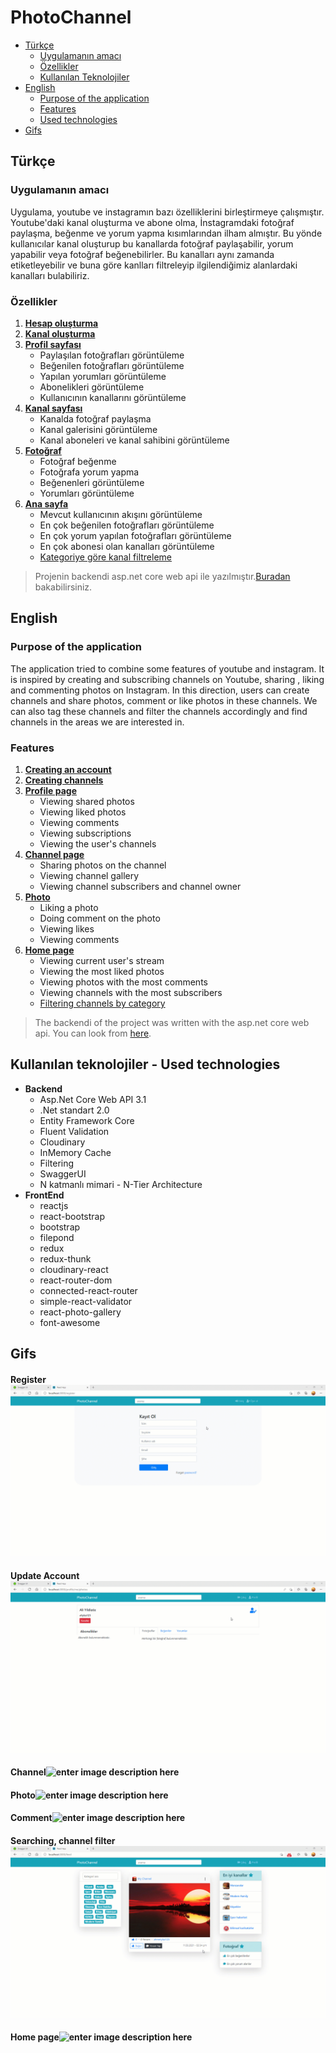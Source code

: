 # PhotoChannel
 - [Türkçe](#türkçe) 
	 - [Uygulamanın amacı](#uygulamanın-amacı)
	 - [Özellikler](#özellikler)
	 - [Kullanılan Teknolojiler](#kullanılan-teknolojiler---used-technologies)
 - [English](#english)
	 - [Purpose of the application](#purpose-of-the-application)
	 - [Features](#features)
	 - [Used technologies](#kullanılan-teknolojiler---used-technologies)
 - [Gifs](#gifs)

## Türkçe
### Uygulamanın amacı
Uygulama, youtube ve instagramın bazı özelliklerini birleştirmeye çalışmıştır. Youtube'daki kanal oluşturma ve abone olma, İnstagramdaki fotoğraf paylaşma, beğenme ve yorum yapma kısımlarından ilham almıştır. Bu yönde kullanıcılar kanal oluşturup bu kanallarda fotoğraf paylaşabilir, yorum yapabilir veya fotoğraf beğenebilirler. Bu kanalları aynı zamanda etiketleyebilir ve buna göre kanlları filtreleyip ilgilendiğimiz alanlardaki kanalları bulabiliriz.
### Özellikler

 1. [**Hesap oluşturma**](#register)
 2. [**Kanal oluşturma**](#channel)
 3. [**Profil sayfası**](#comment)
	 - Paylaşılan fotoğrafları görüntüleme
	 - Beğenilen fotoğrafları görüntüleme
	 - Yapılan yorumları görüntüleme
	 - Abonelikleri görüntüleme
	 - Kullanıcının kanallarını görüntüleme
 4. [**Kanal sayfası**](#channel)
	 - Kanalda fotoğraf paylaşma
	 - Kanal galerisini görüntüleme
	 - Kanal aboneleri ve kanal sahibini görüntüleme
 5. [**Fotoğraf**](#photo)
	 - Fotoğraf beğenme
	 - Fotoğrafa yorum yapma
	 - Beğenenleri görüntüleme
	 - Yorumları görüntüleme
 6. [**Ana sayfa**](#home-page)
	- Mevcut kullanıcının akışını görüntüleme
	- En çok beğenilen fotoğrafları görüntüleme
	- En çok yorum yapılan fotoğrafları görüntüleme
	- En çok abonesi olan kanalları görüntüleme
	- [Kategoriye göre kanal filtreleme](#searching-channel-filter)

> Projenin backendi asp.net core web api ile yazılmıştır.[Buradan](https://github.com/AliYildizoz909/PhotoChannel) bakabilirsiniz.

## English
### Purpose of the application
The application tried to combine some features of youtube and instagram. It is inspired by creating and subscribing channels on Youtube, sharing , liking and commenting photos on Instagram. In this direction, users can create channels and share photos, comment or like photos in these channels. We can also tag these channels and filter the channels accordingly and find channels in the areas we are interested in.
### Features

 1. [**Creating an account**](#register)
 2. [**Creating channels**](#channel)
 3. [**Profile page**](#comment)
	- Viewing shared photos
	- Viewing liked photos
	- Viewing comments
	- Viewing subscriptions
	- Viewing the user's channels
 4. [**Channel page**](#channel)
	- Sharing photos on the channel
	- Viewing channel gallery
	- Viewing channel subscribers and channel owner
 5. [**Photo**](#photo)
	- Liking a photo
	- Doing comment on the photo
	- Viewing likes
	- Viewing comments
 6. [**Home page**](#home-page)
	- Viewing current user's stream
	- Viewing the most liked photos
	- Viewing photos with the most comments
	- Viewing channels with the most subscribers
	- [Filtering channels by category](#searching-channel-filter)

> The backendi of the project was written with the asp.net core web api. You can look from [here](https://github.com/AliYildizoz909/PhotoChannel).

## Kullanılan teknolojiler - Used technologies

 - **Backend**
	 - Asp.Net Core Web API 3.1
	 - .Net standart 2.0
	 - Entity Framework Core
	 - Fluent Validation
	 - Cloudinary
	 - InMemory Cache
	 - Filtering
	 - SwaggerUI
	 - N katmanlı mimari - N-Tier Architecture
- **FrontEnd**
	- reactjs
	- react-bootstrap
	- bootstrap
	- filepond
	- redux
	- redux-thunk
	- cloudinary-react
	- react-router-dom
	- connected-react-router
	- simple-react-validator
	- react-photo-gallery
	- font-awesome
## Gifs
#### Register![enter image description here](https://github.com/AliYildizoz909/PhotoChannel/blob/master/Gifs/Register%281%29.gif?raw=true) 
#### Update Account![enter image description here](https://github.com/AliYildizoz909/PhotoChannel/blob/master/Gifs/UpdateAccount%282%29.gif?raw=true)  
#### Channel![enter image description here](https://github.com/AliYildizoz909/PhotoChannel/blob/master/Gifs/Channel%283%29.gif?raw=true)  
#### Photo![enter image description here](https://github.com/AliYildizoz909/PhotoChannel/blob/master/Gifs/PhotoCommentAndLike%284%29.gif?raw=true) 
#### Comment![enter image description here](https://github.com/AliYildizoz909/PhotoChannel/blob/master/Gifs/EditDeleteCommentAndUnlike%285%29.gif?raw=true) 
#### Searching, channel filter![enter image description here](https://github.com/AliYildizoz909/PhotoChannel/blob/master/Gifs/SearchAndChannelFilter%286%29.gif?raw=true) 
####  Home page![enter image description here](https://github.com/AliYildizoz909/PhotoChannel/blob/master/Gifs/HomePage%287%29.gif?raw=true) 


